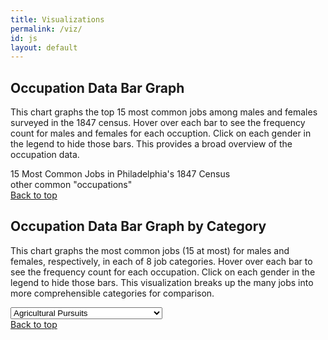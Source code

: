 ```yaml
---
title: Visualizations
permalink: /viz/
id: js
layout: default
---
```


<!--Add viz 1-->
<div id="occupation" class="container">
<div class="row align-items-center viz">
<h2>Occupation Data Bar Graph</h2>
<p>This chart graphs the top 15 most common jobs among males and females
surveyed in the 1847 census. Hover over each bar to see the frequency
count for males and females for each occuption. Click on each gender
in the legend to hide those bars. This provides a broad
overview of the occupation data.
</p>
</div>
<div class="container">
<span class="graph-title">15 Most Common Jobs in Philadelphia's 1847 Census</span>
<div id="chart"></div>
<div id="null-jobs"><span>other common "occupations"</span></div> <!--transparent rectangle-->
</div>
</div>
<!--Link to top of page-->
<a class="btn btn-danger btn-sm top" href="viz.html" role="button" id="b1">Back to top</a>

<!--------------------------------------------------------------------->
<!--viz 2-->
<div id="occupation2" class="container">
<div class="row align-items-center viz">
<h2>Occupation Data Bar Graph by Category</h2>
<p>This chart graphs the most common jobs (15 at most) for males and females, respectively,
in each of 8 job categories. Hover over each bar to see the frequency
count for each occupation. Click on each gender
in the legend to hide those bars. This visualization breaks up the many jobs into more
comprehensible categories for comparison.
</p>
</div>
<div class="container">
<div id="title"></div>
<div id="chart3"></div>
<div class="row align-items-center">

<!--job category dropdown-->
<div class="input-group" id="occ">
<select class="custom-select" id="inputGroupSelect04" aria-label="select occupation category">
<option value="ag" selected>Agricultural Pursuits</option>
<option value="dp">Domestic & Personal Service</option>
<option value="la">Laborer</option>
<option value="ma">Manufacturing & Mechanical Pursuits</option>
<option value="ps">Professional Service</option>
<option value="tr">Trade & Transportation</option>
<option value="mto">More than One</option>
<option value="niw">Not in Work</option>
</select>
</div>
</div>
</div>
</div>
<!--link to top of page-->
<a class="btn btn-danger btn-sm top" href="viz.html" role="button">Back to top</a>

<!--------------------------------------------------------------------->
<!--Katie's viz, tabulated data for future implementation-->

<!-- <div id="population" class="container">
<div class="row align-items-center viz"> -->
<!-- <div class="col-md-6 order-md-1 text-center text-md-left pr-md-5"> -->
<!-- <h2>Tabular Data</h2>
<p>Explore the visualizations in tabular form here!
</p> -->
<!-- </div> -->
<!-- </div> -->
<!-- <div class="col-6 mx-auto col-md-6 order-md-2"> -->
<!-- <div class="container">
<span class="graph-title">Visualization 1: 15 Most Common Jobs in Philadelphia's 1847 Census</span>
<div id="chart5"></div>
</div> -->
<!-- </div> -->
<!-- </div>
<a class="btn btn-danger btn-sm top" href="viz.html" role="button">Back to top</a> -->

<!-- <div id="population" class="container">
<div class="row align-items-center viz">
<h2>Age Distribution Data by Region</h2>
<p> This graph depicts the age distribution of the African-American
population by region.
</p>
</div>
<div class="container">
<div class="col-md-6 order-md-1 text-center text-md-left pr-md-5 viz">

</div>
<div id="legend-age-population"></div>
<div id="age-population"></div>
</div>
</div> -->
<!-- <div id="literacy" class="container">
<div class="col-md-6 order-md-1 text-center text-md-left pr-md-5">
<h2>Another Cool Viz</h2>
<p>More to come...</p>
</div>
</div> -->